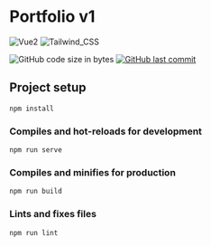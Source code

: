 # Portfolio v1
![Vue2](https://img.shields.io/badge/Vue.js-35495E?style=for-the-badge&logo=vue.js&logoColor=4FC08D)
![Tailwind_CSS](https://img.shields.io/badge/Tailwind_CSS-38B2AC?style=for-the-badge&logo=tailwind-css&logoColor=white)

![GitHub code size in bytes](https://img.shields.io/github/languages/code-size/jdasilvalima/scrumSpeak?style=for-the-badge)
[![GitHub last commit](https://img.shields.io/github/last-commit/jdasilvalima/scrumSpeak?style=for-the-badge)](https://github.com/jdasilvalima/scrumSpeak/commits)

## Project setup
```
npm install
```

### Compiles and hot-reloads for development
```
npm run serve
```

### Compiles and minifies for production
```
npm run build
```

### Lints and fixes files
```
npm run lint
```
